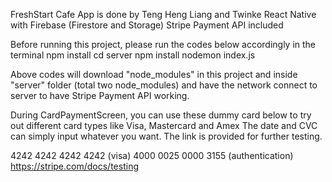 FreshStart Cafe App is done by Teng Heng Liang and Twinke
React Native with Firebase (Firestore and Storage)
Stripe Payment API included

Before running this project, please run the codes below accordingly in the terminal
npm install
cd server
npm install
nodemon index.js

Above codes will download "node_modules" in this project and inside "server" folder (total two node_modules)
and have the network connect to server to have Stripe Payment API working.

During CardPaymentScreen, you can use these dummy card below to try out different card types like Visa, Mastercard and Amex
The date and CVC can simply input whatever you want. The link is provided for further testing.

4242 4242 4242 4242 (visa)
4000 0025 0000 3155 (authentication)
https://stripe.com/docs/testing
